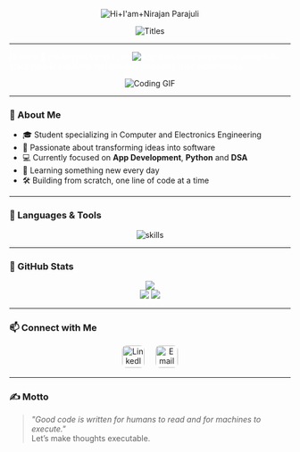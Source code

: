 <p align="center">
  <img src="https://readme-typing-svg.demolab.com?font=Fira+Code&weight=600&size=26&duration=3000&pause=1000&color=FFFFFF&center=true&width=435&lines=Hi+I'am+Nirajan+Parajuli" alt="Hi+I'am+Nirajan Parajuli" />
</p>

<p align="center">
  <img src="https://readme-typing-svg.demolab.com?font=Fira+Code&weight=500&size=22&duration=2500&pause=500&color=FFFFFF&center=true&width=435&lines=Mobile+App+Developer;Problem+Solver" alt="Titles" />
</p>

---

<p style="color: white;">
Hi there 👋  
I'm Nirajan Parajuli, an <img src="https://readme-typing-svg.demolab.com?font=Fira+Code&weight=500&size=18&duration=1500&pause=300&color=FFFFFF&repeat=false&width=120&lines=App+Developer" alt="App Developer" /> passionate about full-stack mobile solutions and building seamless user experiences.  
</p>


<p align="center">
  <img src="https://camo.githubusercontent.com/3e4ba60aaf08d8e8b8b91661ac3c263e3b0bb8ded371128dc3fe9b84b5464e42/68747470733a2f2f6d656469612e74656e6f722e636f6d2f726550446644574f33586f41414141642f6861636b696e672e676966" alt="Coding GIF" />
</p>

---

### 🚀 About Me

- 🎓 Student specializing in Computer and Electronics Engineering
- 🧠 Passionate about transforming ideas into software  
- 💻 Currently focused on **App Development**, **Python** and **DSA** 
- 🌱 Learning something new every day  
- 🛠️ Building from scratch, one line of code at a time  

---

### 🧰 Languages & Tools

<p align="center">
  <img src="https://skillicons.dev/icons?i=python,dart,flutter,java,c,cpp,js,html,css,git,github,vscode,figma,linux" alt="skills" />
</p>

---

### 🧭 GitHub Stats

<p align="center">
  <img src="https://github-profile-summary-cards.vercel.app/api/cards/profile-details?username=dallekhursani&theme=github_dark" />
  <br />
  <img src="https://github-profile-summary-cards.vercel.app/api/cards/most-commit-language?username=dallekhursani&theme=github_dark" />
  <img src="https://github-profile-summary-cards.vercel.app/api/cards/productive-time?username=dallekhursani&theme=github_dark&utcOffset=+5.45" />
</p>

---

### 📫 Connect with Me

<p align="center">
  <a href="https://www.linkedin.com/in/nirajan-parajuli-392408363" target="_blank" style="text-decoration:none;">
    <img
      alt="LinkedIn"
      src="https://cdn.jsdelivr.net/npm/simple-icons@v9/icons/linkedin.svg"
      width="40" height="40"
      style="border-radius:8px; transition: transform 0.3s;"
      onmouseover="this.style.transform='scale(1.2)'"
      onmouseout="this.style.transform='scale(1)'"
    />
  </a>
  &nbsp;&nbsp;&nbsp;
  <a href="mailto:nirajan.3.1415@gmail.com" target="_blank" style="text-decoration:none;">
    <img
      alt="Email"
      src="https://cdn.jsdelivr.net/npm/simple-icons@v9/icons/gmail.svg"
      width="40" height="40"
      style="border-radius:8px; transition: transform 0.3s;"
      onmouseover="this.style.transform='scale(1.2)'"
      onmouseout="this.style.transform='scale(1)'"
    />
  </a>
</p>

---

### ✍️ Motto

> _"Good code is written for humans to read and for machines to execute."_  
> Let’s make thoughts executable.
